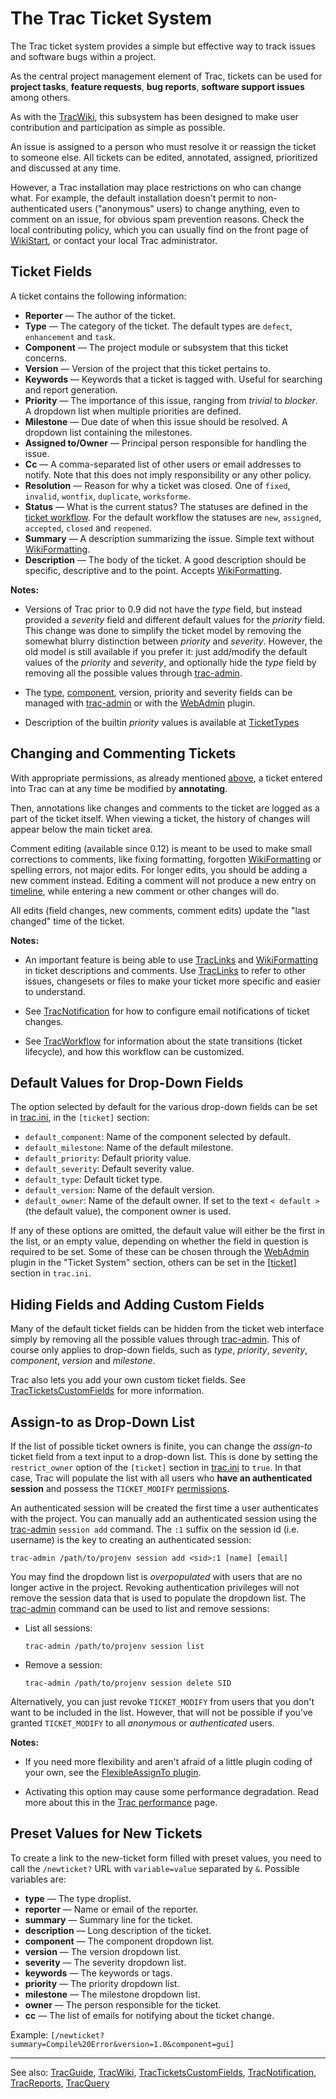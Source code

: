 # The Trac Ticket System






The Trac ticket system provides a simple but effective way to track issues and software bugs within a project.



As the central project management element of Trac, tickets can be used for **project tasks**, **feature requests**, **bug reports**, **software support issues** among others. 



As with the [TracWiki](trac-wiki), this subsystem has been designed to make user contribution and participation as simple as possible.



An issue is assigned to a person who must resolve it or reassign the ticket to someone else. All tickets can be edited, annotated, assigned, prioritized and discussed at any time.




However, a Trac installation may place restrictions on who can change what. For example, the default installation doesn't permit to non-authenticated users ("anonymous" users) to change anything, even to comment on an issue, for obvious spam prevention reasons. Check the local contributing policy, which you can usually find on the front page of [WikiStart](wiki-start), or contact your local Trac administrator.


## Ticket Fields



A ticket contains the following information:
 


- **Reporter** — The author of the ticket.
- **Type** — The category of the ticket. The default types are `defect`, `enhancement` and `task`. 
- **Component** — The project module or subsystem that this ticket concerns.
- **Version** — Version of the project that this ticket pertains to.
- **Keywords** — Keywords that a ticket is tagged with. Useful for searching and report generation.
- **Priority** — The importance of this issue, ranging from *trivial* to *blocker*. A dropdown list when multiple priorities are defined.
- **Milestone** — Due date of when this issue should be resolved. A dropdown list containing the milestones.
- **Assigned to/Owner** — Principal person responsible for handling the issue.
- **Cc** — A comma-separated list of other users or email addresses to notify. Note that this does not imply responsibility or any other policy.
- **Resolution** — Reason for why a ticket was closed. One of `fixed`, `invalid`, `wontfix`, `duplicate`, `worksforme`.
- **Status** — What is the current status? The statuses are defined in the [ticket workflow](trac-workflow#asic-ticket-workflow-customization). For the default workflow the statuses are `new`, `assigned`, `accepted`, `closed` and `reopened`.
- **Summary** — A description summarizing the issue. Simple text without [WikiFormatting](wiki-formatting).
- **Description** — The body of the ticket. A good description should be specific, descriptive and to the point. Accepts [WikiFormatting](wiki-formatting).


**Notes:** 


- Versions of Trac prior to 0.9 did not have the *type* field, but instead provided a *severity* field and different default values for the *priority* field. This change was done to simplify the ticket model by removing the somewhat blurry distinction between *priority* and *severity*. However, the old model is still available if you prefer it: just add/modify the default values of the *priority* and *severity*, and optionally hide the *type* field by removing all the possible values through [trac-admin](trac-admin).

- The [ type](http://trac.edgewall.org/intertrac/TicketTypes), [
  component](http://trac.edgewall.org/intertrac/TicketComponent), version, priority and severity fields can be managed with [trac-admin](trac-admin) or with the [
  WebAdmin](http://trac.edgewall.org/intertrac/WebAdmin) plugin.

- Description of the builtin *priority* values is available at [
  TicketTypes](http://trac.edgewall.org/intertrac/TicketTypes%23Whyistheseverityfieldgone)

## Changing and Commenting Tickets



With appropriate permissions, as already mentioned [above](trac-tickets#), a ticket entered into Trac can at any time be modified by **annotating**.



Then, annotations like changes and comments to the ticket are logged as a part of the ticket itself. When viewing a ticket, the history of changes will appear below the main ticket area.



Comment editing (available since 0.12) is meant to be used to make small corrections to comments, like fixing formatting, forgotten [WikiFormatting](wiki-formatting) or spelling errors, not major edits. For longer edits, you should be adding a new comment instead. Editing a comment will not produce a new entry on [timeline](/trac/ghc/timeline), while entering a new comment or other changes will do.



All edits (field changes, new comments, comment edits) update the "last changed" time of the ticket.



**Notes:** 


- An important feature is being able to use [TracLinks](trac-links) and [WikiFormatting](wiki-formatting) in ticket descriptions and comments. Use [TracLinks](trac-links) to refer to other issues, changesets or files to make your ticket more specific and easier to understand.

- See [TracNotification](trac-notification) for how to configure email notifications of ticket changes.

- See [TracWorkflow](trac-workflow) for information about the state transitions (ticket lifecycle), and how this workflow can be customized.

## Default Values for Drop-Down Fields



The option selected by default for the various drop-down fields can be set in [trac.ini](trac-ini), in the `[ticket]` section:


- `default_component`: Name of the component selected by default.
- `default_milestone`: Name of the default milestone.
- `default_priority`: Default priority value.
- `default_severity`: Default severity value.
- `default_type`: Default ticket type.
- `default_version`: Name of the default version.
- `default_owner`: Name of the default owner. If set to the text `< default >` (the default value), the component owner is used.


If any of these options are omitted, the default value will either be the first in the list, or an empty value, depending on whether the field in question is required to be set. Some of these can be chosen through the [
WebAdmin](http://trac.edgewall.org/intertrac/WebAdmin) plugin in the "Ticket System" section, others can be set in the [\[ticket\]](trac-ini#) section in `trac.ini`.


## Hiding Fields and Adding Custom Fields



Many of the default ticket fields can be hidden from the ticket web interface simply by removing all the possible values through [trac-admin](trac-admin). This of course only applies to drop-down fields, such as *type*, *priority*, *severity*, *component*, *version* and *milestone*.



Trac also lets you add your own custom ticket fields. See [TracTicketsCustomFields](trac-tickets-custom-fields) for more information.


## Assign-to as Drop-Down List



If the list of possible ticket owners is finite, you can change the *assign-to* ticket field from a text input to a drop-down list. This is done by setting the `restrict_owner` option of the `[ticket]` section in [trac.ini](trac-ini) to `true`. In that case, Trac will populate the list with all users who **have an authenticated session** and possess the `TICKET_MODIFY` [permissions](trac-permissions).



An authenticated session will be created the first time a user authenticates with the project. You can manually add an authenticated session using the [trac-admin](trac-admin#) `session add` command. The `:1` suffix on the session id (i.e. username) is the key to creating an authenticated session:


```
trac-admin /path/to/projenv session add <sid>:1 [name] [email]
```


You may find the dropdown list is *overpopulated* with users that are no longer active in the project. Revoking authentication privileges will not remove the session data that is used to populate the dropdown list. The [trac-admin](trac-admin) command can be used to list and remove sessions:


- List all sessions:

  ```
  trac-admin /path/to/projenv session list
  ```
- Remove a session:

  ```
  trac-admin /path/to/projenv session delete SID
  ```


Alternatively, you can just revoke `TICKET_MODIFY` from users that you don't want to be included in the list. However, that will not be possible if you've granted `TICKET_MODIFY` to all *anonymous* or *authenticated* users.



**Notes:**


- If you need more flexibility and aren't afraid of a little plugin coding of your own, see the [
  FlexibleAssignTo plugin](https://trac-hacks.org/wiki/FlexibleAssignToPlugin).


 


- Activating this option may cause some performance degradation. Read more about this in the [
  Trac performance](http://trac.edgewall.org/intertrac/TracPerformance%23Configuration) page.

## Preset Values for New Tickets



To create a link to the new-ticket form filled with preset values, you need to call the `/newticket?` URL with `variable=value` separated by `&`. Possible variables are:


- **type** — The type droplist.
- **reporter** — Name or email of the reporter.
- **summary** — Summary line for the ticket.
- **description** — Long description of the ticket.
- **component** — The component dropdown list.
- **version** — The version dropdown list.
- **severity** — The severity dropdown list.
- **keywords** — The keywords or tags.
- **priority** — The priority dropdown list.
- **milestone** — The milestone dropdown list.
- **owner** — The person responsible for the ticket.
- **cc** — The list of emails for notifying about the ticket change.


Example: `[/newticket?summary=Compile%20Error&version=1.0&component=gui]`


---



See also: [TracGuide](trac-guide), [TracWiki](trac-wiki), [TracTicketsCustomFields](trac-tickets-custom-fields), [TracNotification](trac-notification), [TracReports](trac-reports), [TracQuery](trac-query)


